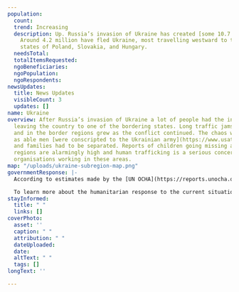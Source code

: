 ```yaml
---
population:
  count: 
  trend: Increasing
  description: Up. Russia’s invasion of Ukraine has created [some 10.7 million refugees](https://data2.unhcr.org/en/situations/ukraine/location?secret=unhcrrestricted).
    Around 4.2 million have fled Ukraine, most travelling westward to the bordering
    states of Poland, Slovakia, and Hungary.
  needsTotal: 
  totalItemsRequested: 
  ngoBeneficiaries: 
  ngoPopulation: 
  ngoRespondents: 
newsUpdates:
  title: News Updates
  visibleCount: 3
  updates: []
name: Ukraine
overview: After Russia’s invasion of Ukraine a lot of people had the intention of
  leaving the country to one of the bordering states. Long traffic jams in the cities
  and in the border regions grew as the conflict continued. The chaos was intensified
  as able men [were conscripted to the Ukrainian army](https://www.usatoday.com/story/news/politics/2022/03/17/men-fighting-ukraine-separate-families/7077716001/)
  and families had to be separated. Reports of children going missing around the border
  regions are alarmingly high and human trafficking is a serious concern among the
  organisations working in these areas.
map: "/uploads/ukraine-subregion-map.png"
governmentResponse: |-
  According to estimates made by the [UN OCHA](https://reports.unocha.org/en/country/ukraine/#cf-7zDXryKIJX1IHL5zJL5YcA) as many as 18 million people across Ukraine are in need of assistance with water, sanitation, and hygiene. In the areas with little or no conflict, people are now starting to return to their homes. [More people are now returning](http://www.infomigrants.net/en/post/40990/frontex-more-ukrainians-are-returning-than-leaving-the-country) to Ukraine than the number who are leaving. According to Frontex estimations made in early September, around 5.5 million Ukrainians have returned to Ukraine.

  To learn more about the humanitarian response to the current situation in Ukraine you can [read more here](https://reliefweb.int/attachments/f0862dac-1622-3a95-ae50-d37b948c7893/UkraineFA_RRP_Chapeau2022%20%2812%29.pdf).
stayInformed:
  title: " "
  links: []
coverPhoto:
  asset: ''
  caption: " "
  attribution: " "
  dateUploaded: 
  date: 
  altText: " "
  tags: []
longText: ''

---
```

